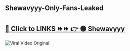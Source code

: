 
 ## Shewavyyy-Only-Fans-Leaked

# <h2><a href="https://clipsfans.com/Shewavyyy&ref=git">🔗 Click to LINKS ⏩⏩ 👉 🟢 Shewavyyy </a></h2>

<a href="https://clipsfans.com/Shewavyyy&ref=git" rel="nofollow" data-target="animated-image.originalLink"><img src="https://i.ibb.co.com/xMMVF88/686577567.gif" alt="Viral Video Original" style="max-width: 100%; display: inline-block;" data-target="animated-image.originalImage"></a>
